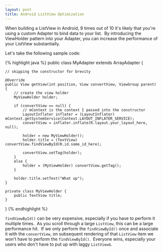 ```yaml
---
layout: post
title: Android ListView Optimization
---
```


When building a ListView in Android, 9 times out of 10 it's likely that you're using a custom Adapter to bind data to your list.  By introducing the ViewHolder pattern into your Adapter, you can increase the performance of your ListView substantially.  

Let's take the following sample code:

{% highlight java %}
public class MyAdapter extends ArrayAdapter {

    // skipping the constructor for brevity

    @Override
    public View getView(int position, View convertView, ViewGroup parent) {
        // create the view holder
        MyViewHolder holder;

        if (convertView == null) {
            // mContext is the context I passed into the constructor
            LayoutInflater inflater = (LayoutInflater) mContext.getSystemService(Context.LAYOUT_INFLATER_SERVICE);
            convertView = inflater.inflate(R.layout.your_layout_here, null);

            holder = new MyViewHolder();
            holder.title = (TextView) convertView.findViewById(R.id.some_id_here);

            convertView.setTag(holder);
        }
        else {
            holder = (MyViewHolder) convertView.getTag();
        }

        holder.title.setText("What up");
    }

    private class MyViewHolder {
        public TextView title;
    }

}
{% endhighlight %}

`findViewById()` can be very expensive, especially if you have to perform it multiple times.  As you scroll through a large `ListView`, this can be a large performance hit.  If we only perform the `findViewById()` once and associate it with the `convertView`, on subsequent rendering of that `ListView` item we won't have to perform the `findViewById()`.  Everyone wins, especially your users who don't have to put up with laggy `ListView`s.
